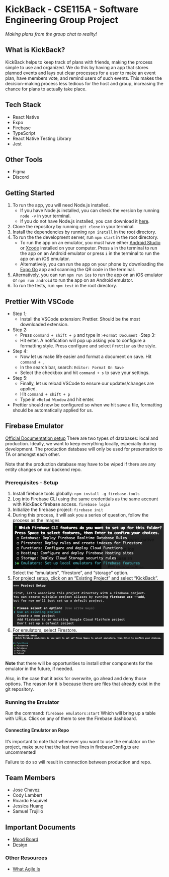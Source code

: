 # KickBack - CSE115A - Software Engineering Group Project

_Making plans from the group chat to reality!_

## What is KickBack?

KickBack helps to keep track of plans with friends, making the process simple to use and organized. We do this by having an app that stores planned events and lays out clear processes for a user to make an event plan, have members vote, and remind users of such events. This makes the decision-making process less tedious for the host and group, increasing the chance for plans to actually take place.

## Tech Stack

- React Native
- Expo
- Firebase
- TypeScript
- React Native Testing Library
- Jest

## Other Tools

- Figma
- Discord

## Getting Started

1. To run the app, you will need Node.js installed.
   - If you have Node.js installed, you can check the version by running `node -v` in your terminal.
   - If you do not have Node.js installed, you can download it [here](https://nodejs.org/en/download/).
2. Clone the repository by running `git clone` in your terminal.
3. Install the dependencies by running `npm install` in the root directory.
4. To run the the development server, run `npm start` in the root directory.
   - To run the app on an emulator, you must have either [Android Studio](https://developer.android.com/studio) or [Xcode](https://developer.apple.com/xcode/) installed on your computer. Press `a` in the terminal to run the app on an Android emulator or press `i` in the terminal to run the app on an iOS emulator.
   - Alternatively, you can run the app on your phone by downloading the [Expo Go](https://expo.dev/client) app and scanning the QR code in the terminal.
5. Alternatively, you can run `npm run ios` to run the app on an iOS emulator or `npm run android` to run the app on an Android emulator.
6. To run the tests, run `npm test` in the root directory.

## Prettier With VSCode

- Step 1;
  - Install the VSCode extension: Prettier. Should be the most downloaded extension.
- Step 2:
  - Press `command + shift + p` and type in `>Format Document`
    -Step 3:
  - Hit enter. A notification will pop up asking you to configure a formatting style.
    Press configure and select `Prettier` as the style.
- Step 4:
  - Now let us make life easier and format a document on save. Hit `command + ,`
  - In the search bar, search: `Editor: Format On Save`
  - Select the checkbox and hit `command + s` to save your settings.
- Step 5:
  - Finally, let us reload VSCode to ensure our updates/changes are applied.
  - Hit `command + shift + p`
  - Type in `>Relod Window` and hit enter.
- Prettier should now be configured so when we hit save a file, formatting should be
  automatically applied for us.
  
## Firebase Emulator
[Official Documentation setup](https://firebase.google.com/docs/cli)
There are two types of databases: local and production. Ideally, we want to keep everything locally, especially during development. The production database will only be used for presentation to TA or amongst each other. 

Note that the production database may have to be wiped if there are any entity changes on our backend repo.

### Prerequisites - Setup
1. Install firebase tools globally: `npm install -g firebase-tools`
2. Log into Firebase CLI using the same credentials as the same account with KickBack firebase access. `firebase login`
3. Initialize the firebase project: `firebase init`
4. During this process, it will ask you a series of question, follow the process as the images ![Firebase init options](./readme-resources/setup.jpg) Select the “emulators”, “firestore”, and “storage” option.
5. For project setup, click on an “Existing Project” and select “KickBack”. ![Connection](./readme-resources/exist.jpg)
6. For emulators, select Firestore. ![Emulators to chose](./readme-resources/choices.jpg)

**Note** that there will be opportunities to install other components for the emulator in the future, if needed.

Also, in the case that it asks for overwrite, go ahead and deny those options. The reason for it is because there are files that already exist in the git repository.

### Running the Emulator
Run the command: 
`firebase emulators:start`
Which will bring up a table with URLs. Click on any of them to see the Firebase dashboard.

#### Connecting Emulator on Repo
It’s important to note that whenever you want to use the emulator on the project, make sure that the last two lines in firebaseConfig.ts are uncommented!

Failure to do so will result in connection between production and repo.


## Team Members

- Jose Chavez
- Cody Lambert
- Ricardo Esquivel
- Jessica Huang
- Samuel Trujillo

## Important Documents

- [Mood Board](https://www.figma.com/file/XdkA43g5a9kYNpI0tNyCUO/KickBack-Moodboard?node-id=0%3A1&t=42wjLoG4YRCPCacw-1)
- [Design](https://www.figma.com/file/IK7C2mnoJrh80PpY9Ki7d8/KickBack-High-fi?node-id=0%3A1&t=xP0ewGHmK7THyK9U-1)

### Other Resources

- [What Agile Is](https://www.atlassian.com/agile)
